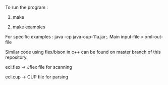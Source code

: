 To run the program :

1) make

2) make examples

For specific examples : java -cp java-cup-11a.jar;. Main input-file > xml-out-file

Similar code using flex/bison in c++ can be found on master branch of this repository.

ecl.flex -> Jflex file for scanning

ecl.cup -> CUP file for parsing
